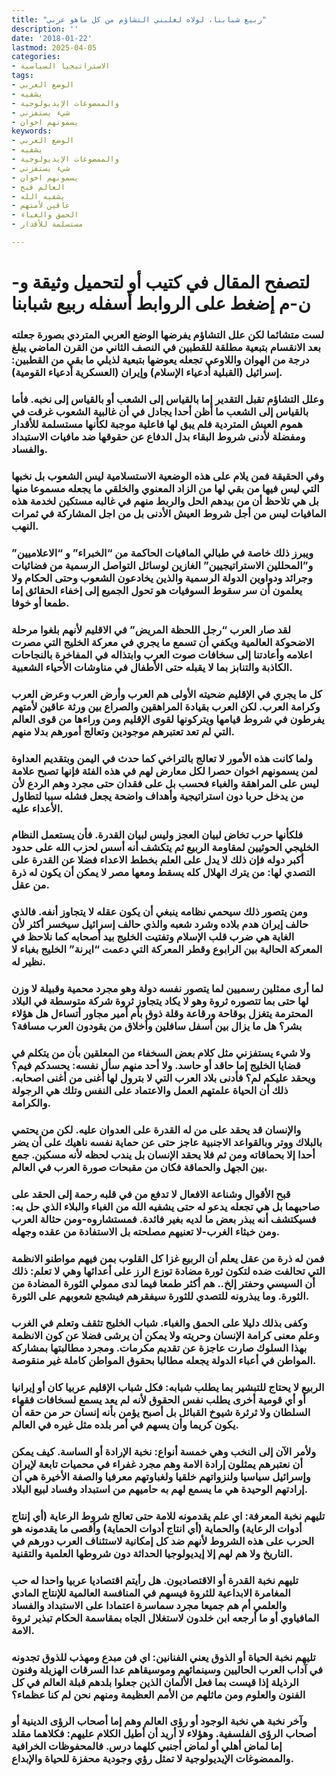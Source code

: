 ```yaml
---
title: "ربيع شبابنا، لولاه لغلبني التشاؤم من كل ماهو عربي"
description: ''
date: '2018-01-22'
lastmod: 2025-04-05
categories:
- الاستراتيجيا السياسية
tags:
- الوضع العربي
- يشفيه
- والممضوغات الإيديولوجية
- شيء يستفزني
- يسمونهم اخوان
keywords:
- الوضع العربي
- يشفيه
- والممضوغات الإيديولوجية
- شيء يستفزني
- يسمونهم اخوان
- العالم قبح
- يشفيه الله
- عاقين لأمتهم
- الحمق والغباء
- مستسلمة للأقدار

---
```

# **لتصفح المقال في كتيب أو لتحميل وثيقة و-ن-م إضغط على الروابط أسفله** **ربيع شبابنا**

### لست متشائما لكن علل التشاؤم يفرضها الوضع العربي المتردي بصورة جعلته بعد الانقسام بتبعية مطلقة للقطبين في النصف الثاني من القرن الماضي يبلغ درجة من الهوان واللاوعي تجعله يعوضها بتبعية لذيلي ما بقي من القطبين: إسرائيل (القبلية أدعياء الإسلام) وإيران (العسكرية أدعياء القومية).

### وعلل التشاؤم تقبل التقدير إما بالقياس إلى الشعب أو بالقياس إلى نخبه. فأما بالقياس إلى الشعب ما أظن أحدا يجادل في أن غالبية الشعوب غرقت في هموم العيش المتردية فلم يبق لها فاعلية موجبة لكأنها مستسلمة للأقدار ومفضلة لأدنى شروط البقاء بدل الدفاع عن حقوقها ضد مافيات الاستبداد والفساد.

### وفي الحقيقة فمن يلام على هذه الوضعية الاستسلامية ليس الشعوب بل نخبها التي ليس فيها من بقي لها من الزاد المعنوي والخلقي ما يجعله مسموعا منها بل هي تلاحظ أن من بيدهم الحل والربط منهم في غالبه مستكين لخدمة هذه المافيات ليس من أجل شروط العيش الأدنى بل من اجل المشاركة في ثمرات النهب.

### ويبرز ذلك خاصة في طبالي المافيات الحاكمة من “الخبراء” و “الاعلاميين” و”المحللين الاستراتيجيين” الغازين لوسائل التواصل الرسمية من فضائيات وجرائد ودواوين الدولة الرسمية والذين يخادعون الشعوب وحتى الحكام ولا يعلمون أن سر سقوط السوفيات هو تحول الجميع إلى إخفاء الحقائق إما طمعا أو خوفا.

### لقد صار العرب “رجل اللحظة المريض” في الاقليم لأنهم بلغوا مرحلة الاضحوكة العالمية ويكفي أن تسمع ما يجري في معركة الخليج التي مصرت اعلامه وأعادتنا إلى سخافات صوت العرب وابتذاله في المفاخرة بالنجاحات الكاذبة والتنابز بما لا يقبله حتى الأطفال في مناوشات الأحياء الشعبية.

### كل ما يجري في الإقليم ضحيته الأولى هم العرب وأرض العرب وعرض العرب وكرامة العرب. لكن العرب بقيادة المراهقين والصراع بين ورثة عاقين لأمتهم يفرطون في شروط قيامها ويتركونها لقوى الإقليم ومن وراءها من قوى العالم التي لم تعد تعتبرهم موجودين وتعالج أمورهم بدلا منهم.

### ولما كانت هذه الأمور لا تعالج بالتراخي كما حدث في اليمن وبتقديم العداوة لمن يسمونهم اخوان حصرا لكل معارض لهم في هذه الفئة فإنها تصبح علامة ليس على المراهقة والغباء فحسب بل على فقدان حتى مجرد وهم الردع لأن من يدخل حربا دون استراتيجية وأهداف واضحة يجعل فشله سببا لتطاول الأعداء عليه.

### فلكأنها حرب تخاض لبيان العجز وليس لبيان القدرة. فأن يستعمل النظام الخليجي الحوثيين لمقاومة الربيع ثم يتكشف أنه أسس لحزب الله على حدود أكبر دوله فإن ذلك لا يدل على العلم بخطط الاعداء فضلا عن القدرة على التصدي لها: من يترك الهلال كله يسقط ومعها مصر لا يمكن أن يكون له ذرة من عقل.

### ومن يتصور ذلك سيحمي نظامه ينبغي أن يكون عقله لا يتجاوز أنفه. فالذي حالف إيران هدم بلاده وشرد شعبه والذي حالف إسرائيل سيخسر أكثر لأن الغاية هي ضرب قلب الإسلام وتفتيت الخليج بيد أصحابه كما نلاحظ في المعركة الحالية بين الرابوع وقطر المعركة التي دعمت “ايرنة” الخليج بغباء لا نظير له.

### لما أرى ممثلين رسميين لما يتصور نفسه دولة وهو مجرد محمية وقبيلة لا وزن لها حتى بما تتصوره ثروة وهو لا يكاد يتجاوز ثروة شركة متوسطة في البلاد المحترمة يتغزل بوقاحة ورقاعة وقلة ذوق بأم أمير مجاور أتساءل هل هؤلاء بشر؟ هل ما يزال بين أسفل سافلين وأخلاق من يقودون العرب مسافة؟

### ولا شيء يستفزني مثل كلام بعض السخفاء من المعلقين بأن من يتكلم في قضايا الخليج إما حاقد أو حاسد. ولا أحد منهم سأل نفسه: يحسدكم فيم؟ ويحقد عليكم لم؟ فأدنى بلاد العرب التي لا بترول لها أغنى من أغنى اصحابه. ذلك أن الحياة علمتهم العمل والاعتماد على النفس وتلك هي الرجولة والكرامة.

### والإنسان قد يحقد على من له القدرة على العدوان عليه. لكن من يحتمي بالبلاك ووتر وبالقواعد الاجنبية عاجز حتى عن حماية نفسه ناهيك على أن يضر أحدا إلا بحماقاته ومن ثم فلا يحقد الإنسان بل يندب لحظه لأنه مسكين. جمع بين الجهل والحماقة فكان من مقبحات صورة العرب في العالم.

### قبح الأقوال وشناعة الافعال لا تدفع من في قلبه رحمة إلى الحقد على صاحبهما بل هي تجعله يدعو له حتى يشفيه الله من الغباء والبلاء الذي حل به: فسيكتشف أنه يبذر بعض ما لديه بغير فائدة. فمستشاروه-ومن حثالة العرب ومن خبثاء الغرب-لا تعنيهم مصلحته بل الاستفادة من عقده وجهله.

### فمن له ذرة من عقل يعلم أن الربيع غزا كل القلوب بمن فيهم مواطنو الانظمة التي تحالفت ضده لتكون ثورة مضادة توزع الرز على أعدائها وهي لا تعلم: ذلك أن السيسي وحفتر إلخ.. هم أكثر طمعا فيما لدى ممولي الثورة المضادة من الثورة. وما يبذرونه للتصدي للثورة سيفقرهم فيشجع شعوبهم على الثورة.

### وكفى بذلك دليلا على الحمق والغباء. شباب الخليج تثقف وتعلم في الغرب وعلم معنى كرامة الإنسان وحريته ولا يمكن أن يرشى فضلا عن كون الانظمة بهذا السلوك صارت عاجزة عن تقديم مكرمات. ومجرد مطالبتها بمشاركة المواطن في أعباء الدولة يجعله مطالبا بحقوق المواطن كاملة غير منقوصة.

### الربيع لا يحتاج للتبشير بما يطلب شبابه: فكل شباب الإقليم عربيا كان أو إيرانيا أو أي قومية أخرى يطلب نفس الحقوق لأنه لم يعد يسمع لسخافات فقهاء السلطان ولا ثرثرة شيوخ القبائل بل أصبح يؤمن بأنه إنسان حر من حقه أن يكون كريما وأن يسهم في أمر بلده مثل غيره في العالم.

### ولأمر الآن إلى النخب وهي خمسة أنواع: نخبة الإرادة أو الساسة. كيف يمكن أن نعتبرهم يمثلون إرادة الامة وهم مجرد غفراء في محميات تابعة لإيران وإسرائيل سياسيا ولنزواتهم خلقيا ولغباوتهم معرفيا والصفة الأخيرة هي أن إرادتهم الوحيدة هي ما يسمع لهم به حاميهم من استبداد وفساد لبيع البلاد.

### تليهم نخبة المعرفة: اي علم يقدمونه للامة حتى تعالج شروط الرعاية (أي إنتاج أدوات الرعاية) والحماية (أي انتاج أدوات الحماية) وأقصى ما يقدمونه هو الحرب على هذه الشروط لأنهم ضد كل إمكانية لاستئناف العرب دورهم في التاريخ ولا هم لهم إلا إيديولوجيا الحداثة دون شروطها العلمية والتقنية.

### تليهم نخبة القدرة أو الاقتصاديون. هل رأيتم اقتصاديا عربيا واحدا له حب المغامرة الابداعية للثروة فيسهم في المنافسة العالمية للإنتاج المادي والعلمي أم هم جميعا مجرد سماسرة اعتمادا على الاستبداد والفساد المافياوي أو ما أرجعه ابن خلدون لاستغلال الجاه بمقاسمة الحكام تبذير ثروة الامة.

### تليهم نخبة الحياة أو الذوق يعني الفنانين: اي فن مبدع ومهذب للذوق تجدونه في آداب العرب الحاليين وسينمائهم وموسيقاهم عدا السرقات الهزيلة وفنون الرذيلة إذا قيست بما فعل الألمان الذين جعلوا بلدهم قبلة العالم في كل الفنون والعلوم ومن ماثلهم من الأمم العظيمة ومنهم نحن لم كنا عظماء؟

### وآخر نخبة هي نخبة الوجود أو رؤى العالم وهم إما أصحاب الرؤى الدينية أو أصحاب الرؤى الفلسفية. وهؤلاء لا أريد أن أطيل الكلام عليهم: فكلاهما مقلد إما لماض أهلي أو لماض أجنبي كلهما درس. فالمحفوظات الخرافية والممضوغات الإيديولوجية لا تمثل رؤي وجودية محفزة للحياة والإبداع.

###
